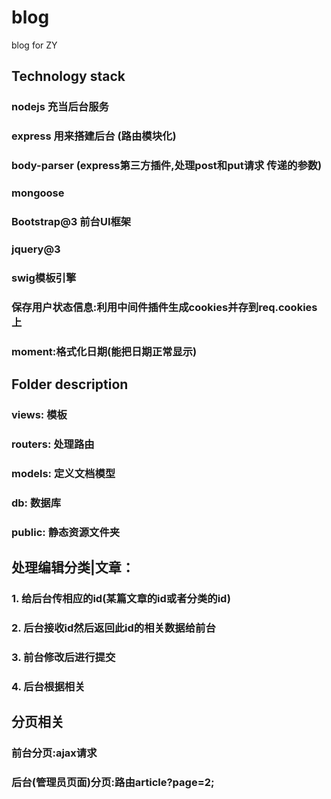 # blog
blog for ZY

## Technology stack
### nodejs 充当后台服务
### express 用来搭建后台 (路由模块化)
### body-parser (express第三方插件,处理post和put请求 传递的参数)
### mongoose 
### Bootstrap@3 前台UI框架
### jquery@3
### swig模板引擎
### 保存用户状态信息:利用中间件插件生成cookies并存到req.cookies上
### moment:格式化日期(能把日期正常显示)

## Folder description
### views: 模板
### routers: 处理路由
### models: 定义文档模型
### db: 数据库
### public: 静态资源文件夹




## 处理编辑分类|文章：
### 1. 给后台传相应的id(某篇文章的id或者分类的id)
### 2. 后台接收id然后返回此id的相关数据给前台
### 3. 前台修改后进行提交
### 4. 后台根据相关

## 分页相关
### 前台分页:ajax请求
### 后台(管理员页面)分页:路由article?page=2;